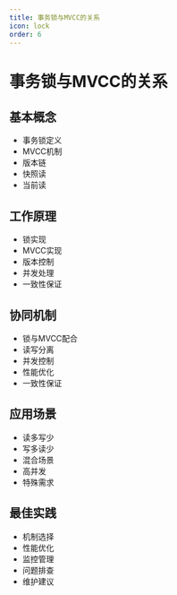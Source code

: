 ```yaml
---
title: 事务锁与MVCC的关系
icon: lock
order: 6
---
```


# 事务锁与MVCC的关系

## 基本概念
- 事务锁定义
- MVCC机制
- 版本链
- 快照读
- 当前读

## 工作原理
- 锁实现
- MVCC实现
- 版本控制
- 并发处理
- 一致性保证

## 协同机制
- 锁与MVCC配合
- 读写分离
- 并发控制
- 性能优化
- 一致性保证

## 应用场景
- 读多写少
- 写多读少
- 混合场景
- 高并发
- 特殊需求

## 最佳实践
- 机制选择
- 性能优化
- 监控管理
- 问题排查
- 维护建议
